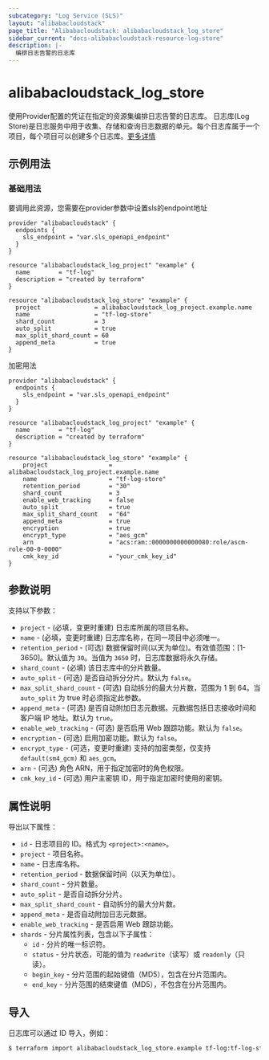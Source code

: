 ```yaml
---
subcategory: "Log Service (SLS)"
layout: "alibabacloudstack"
page_title: "Alibabacloudstack: alibabacloudstack_log_store"
sidebar_current: "docs-alibabacloudstack-resource-log-store"
description: |-
  编排日志告警的日志库
---
```


# alibabacloudstack_log_store

使用Provider配置的凭证在指定的资源集编排日志告警的日志库。
日志库(Log Store)是日志服务中用于收集、存储和查询日志数据的单元。每个日志库属于一个项目，每个项目可以创建多个日志库。[更多详情](https://help.aliyun.com/apsara/enterprise/v_3_16_0_20220117/sls/enterprise-ascm-developer-guide/CreateLogstore.html?spm=a2c4g.14484438.10001.307)

## 示例用法

### 基础用法

要调用此资源，您需要在provider参数中设置sls的endpoint地址
```
provider "alibabacloudstack" {
  endpoints {
    sls_endpoint = "var.sls_openapi_endpoint"
  }
}

resource "alibabacloudstack_log_project" "example" {
  name        = "tf-log"
  description = "created by terraform"
}

resource "alibabacloudstack_log_store" "example" {
  project               = alibabacloudstack_log_project.example.name
  name                  = "tf-log-store"
  shard_count           = 3
  auto_split            = true
  max_split_shard_count = 60
  append_meta           = true
}
```
加密用法
```
provider "alibabacloudstack" {
  endpoints {
    sls_endpoint = "var.sls_openapi_endpoint"
  }
}

resource "alibabacloudstack_log_project" "example" {
  name        = "tf-log"
  description = "created by terraform"
}

resource "alibabacloudstack_log_store" "example" {
    project                 = alibabacloudstack_log_project.example.name
    name                    = "tf-log-store"
    retention_period        = "30"
    shard_count             = 3
    enable_web_tracking     = false
    auto_split              = true
    max_split_shard_count   = "64"
    append_meta             = true
    encryption              = true
    encrypt_type            = "aes_gcm"
    arn                     = "acs:ram::0000000000000080:role/ascm-role-00-0-0000"
    cmk_key_id              = "your_cmk_key_id"
}
```


## 参数说明

支持以下参数：

* `project` - (必填，变更时重建) 日志库所属的项目名称。
* `name` - (必填，变更时重建) 日志库名称，在同一项目中必须唯一。
* `retention_period` - (可选) 数据保留时间(以天为单位)。有效值范围：[1-3650]。默认值为 `30`。当值为 `3650` 时，日志库数据将永久存储。
* `shard_count` - (必填) 该日志库中的分片数量。
* `auto_split` - (可选) 是否自动拆分分片。默认为 `false`。
* `max_split_shard_count` - (可选) 自动拆分的最大分片数，范围为 1 到 64。当 `auto_split` 为 true 时必须指定此参数。
* `append_meta` - (可选) 是否自动附加日志元数据。元数据包括日志接收时间和客户端 IP 地址。默认为 `true`。
* `enable_web_tracking` - (可选) 是否启用 Web 跟踪功能。默认为 `false`。
* `encryption` - (可选) 启用加密功能。默认为 `false`。
* `encrypt_type` - (可选，变更时重建) 支持的加密类型，仅支持 `default(sm4_gcm)` 和 `aes_gcm`。
* `arn` - (可选) 角色 ARN，用于指定加密时的角色权限。
* `cmk_key_id` - (可选) 用户主密钥 ID，用于指定加密时使用的密钥。

## 属性说明

导出以下属性：

* `id` - 日志项目的 ID。格式为 `<project>:<name>`。
* `project` - 项目名称。
* `name` - 日志库名称。
* `retention_period` - 数据保留时间（以天为单位）。
* `shard_count` - 分片数量。
* `auto_split` - 是否自动拆分分片。
* `max_split_shard_count` - 自动拆分的最大分片数。
* `append_meta` - 是否自动附加日志元数据。
* `enable_web_tracking` - 是否启用 Web 跟踪功能。
* `shards` - 分片属性列表，包含以下子属性：
  * `id` - 分片的唯一标识符。
  * `status` - 分片状态，可能的值为 `readwrite`（读写）或 `readonly`（只读）。
  * `begin_key` - 分片范围的起始键值（MD5），包含在分片范围内。
  * `end_key` - 分片范围的结束键值（MD5），不包含在分片范围内。

## 导入

日志库可以通过 ID 导入，例如：

```bash
$ terraform import alibabacloudstack_log_store.example tf-log:tf-log-store
```